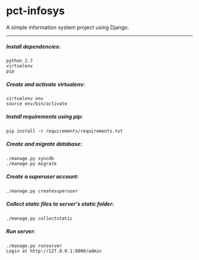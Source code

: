 pct-infosys
===========

A simple information system project using Django.

-----

##### Install dependencies:
```
python 2.7
virtualenv
pip
```

##### Create and activate virtualenv:
```
virtualenv env
source env/bin/activate
```

##### Install requirements using pip:
```
pip install -r requirements/requirements.txt
```

##### Create and migrate database:
```
./manage.py syncdb
./manage.py migrate
```

##### Create a superuser account:
```
./manage.py createsuperuser
```

##### Collect static files to server's static folder:
```
./manage.py collectstatic
```

##### Run server:
```
./manage.py runserver
Login at http://127.0.0.1:8000/admin
```
